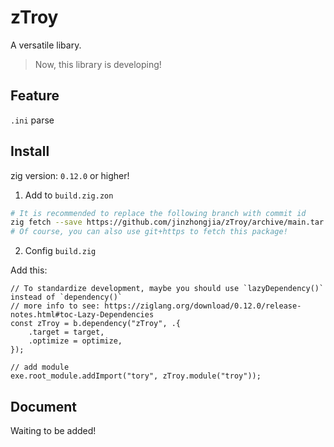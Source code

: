 # zTroy

A versatile libary.

> Now, this library is developing!

## Feature

`.ini` parse

## Install

zig version: `0.12.0` or higher!

1. Add to `build.zig.zon`

```sh
# It is recommended to replace the following branch with commit id
zig fetch --save https://github.com/jinzhongjia/zTroy/archive/main.tar.gz
# Of course, you can also use git+https to fetch this package!
```

2. Config `build.zig`

Add this:

```zig
// To standardize development, maybe you should use `lazyDependency()` instead of `dependency()`
// more info to see: https://ziglang.org/download/0.12.0/release-notes.html#toc-Lazy-Dependencies
const zTroy = b.dependency("zTroy", .{
    .target = target,
    .optimize = optimize,
});

// add module
exe.root_module.addImport("tory", zTroy.module("troy"));
```

## Document

Waiting to be added!